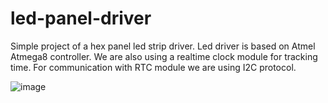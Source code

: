# led-panel-driver
Simple project of a hex panel led strip driver. Led driver is based on Atmel Atmega8 controller. We are also using a realtime clock module for tracking time. 
For communication with RTC module we are using I2C protocol.


![image](https://user-images.githubusercontent.com/54812954/175129060-aedfb308-6d03-44b4-a168-917d77c76d7a.png)



